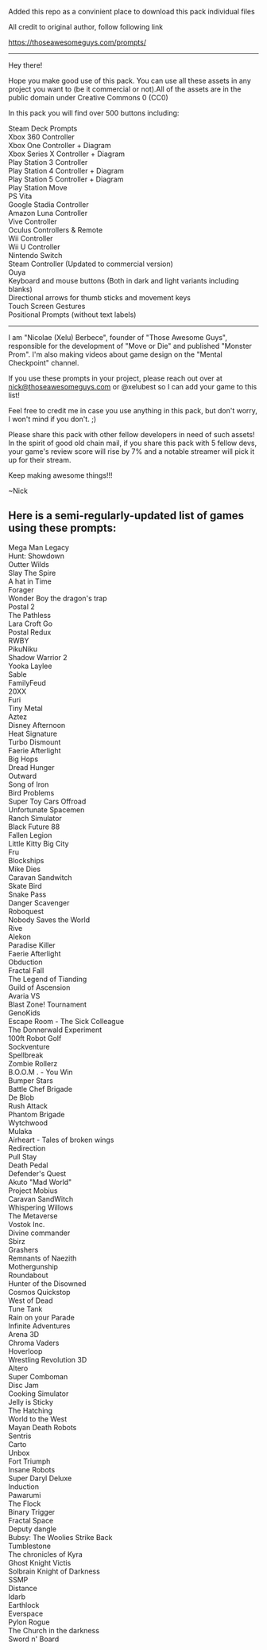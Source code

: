 Added this repo as a convinient place to download this pack individual files

All credit to original author, follow following link

https://thoseawesomeguys.com/prompts/

_____________________________________


Hey there!

Hope you make good use of this pack. You can use all these assets in any project you want to (be it commercial or not).All of the assets are in the public domain under Creative Commons 0 (CC0)

In this pack you will find over 500 buttons including:

Steam Deck Prompts  
Xbox 360 Controller  
Xbox One Controller + Diagram  
Xbox Series X Controller + Diagram  
Play Station 3 Controller  
Play Station 4 Controller + Diagram  
Play Station 5 Controller + Diagram  
Play Station Move  
PS Vita  
Google Stadia Controller  
Amazon Luna Controller  
Vive Controller  
Oculus Controllers & Remote  
Wii Controller  
Wii U Controller  
Nintendo Switch  
Steam Controller (Updated to commercial version)  
Ouya  
Keyboard and mouse buttons (Both in dark and light variants including blanks)  
Directional arrows for thumb sticks and movement keys  
Touch Screen Gestures  
Positional Prompts (without text labels)  

----------------------------------

I am "Nicolae (Xelu) Berbece", founder of "Those Awesome Guys", responsible for the development of "Move or Die" and published "Monster Prom". I'm also making videos about game design on the "Mental Checkpoint" channel.

If you use these prompts in your project, please reach out over at nick@thoseawesomeguys.com or @xelubest so I can add your game to this list!

Feel free to credit me in case you use anything in this pack, but don't worry, I won't mind if you don't. ;)

Please share this pack with other fellow developers in need of such assets! In the spirit of good old chain mail, if you share this pack with 5 fellow devs, your game's review score will rise by 7% and a notable streamer will pick it up for their stream.

Keep making awesome things!!!

~Nick



Here is a semi-regularly-updated list of games using these prompts:
----------------------------
Mega Man Legacy  
Hunt: Showdown  
Outter Wilds  
Slay The Spire  
A hat in Time  
Forager  
Wonder Boy the dragon's trap  
Postal 2  
The Pathless  
Lara Croft Go  
Postal Redux  
RWBY  
PikuNiku  
Shadow Warrior 2  
Yooka Laylee  
Sable  
FamilyFeud  
20XX  
Furi  
Tiny Metal  
Aztez  
Disney Afternoon  
Heat Signature  
Turbo Dismount  
Faerie Afterlight  
Big Hops  
Dread Hunger  
Outward  
Song of Iron  
Bird Problems  
Super Toy Cars Offroad  
Unfortunate Spacemen  
Ranch Simulator  
Black Future 88  
Fallen Legion  
Little Kitty Big City  
Fru  
Blockships  
Mike Dies  
Caravan Sandwitch  
Skate Bird  
Snake Pass  
Danger Scavenger  
Roboquest  
Nobody Saves the World  
Rive  
Alekon  
Paradise Killer  
Faerie Afterlight  
Obduction  
Fractal Fall  
The Legend of Tianding  
Guild of Ascension  
Avaria VS  
Blast Zone! Tournament  
GenoKids  
Escape Room - The Sick Colleague  
The Donnerwald Experiment  
100ft Robot Golf  
Sockventure  
Spellbreak  
Zombie Rollerz  
B.O.O.M . - You Win  
Bumper Stars  
Battle Chef Brigade  
De Blob  
Rush Attack  
Phantom Brigade  
Wytchwood  
Mulaka  
Airheart - Tales of broken wings  
Redirection  
Pull Stay  
Death Pedal  
Defender's Quest  
Akuto "Mad World"  
Project Mobius  
Caravan SandWitch  
Whispering Willows  
The Metaverse  
Vostok Inc.  
Divine commander  
Sbirz  
Grashers  
Remnants of Naezith  
Mothergunship  
Roundabout  
Hunter of the Disowned  
Cosmos Quickstop  
West of Dead  
Tune Tank  
Rain on your Parade  
Infinite Adventures  
Arena 3D  
Chroma Vaders  
Hoverloop  
Wrestling Revolution 3D  
Altero  
Super Comboman  
Disc Jam  
Cooking Simulator  
Jelly is Sticky  
The Hatching  
World to the West  
Mayan Death Robots  
Sentris  
Carto  
Unbox  
Fort Triumph  
Insane Robots  
Super Daryl Deluxe  
Induction  
Pawarumi  
The Flock  
Binary Trigger  
Fractal Space  
Deputy dangle  
Bubsy: The Woolies Strike Back  
Tumblestone  
The chronicles of Kyra  
Ghost Knight Victis  
Solbrain Knight of Darkness  
SSMP  
Distance  
Idarb  
Earthlock  
Everspace  
Pylon Rogue  
The Church in the darkness  
Sword n' Board   